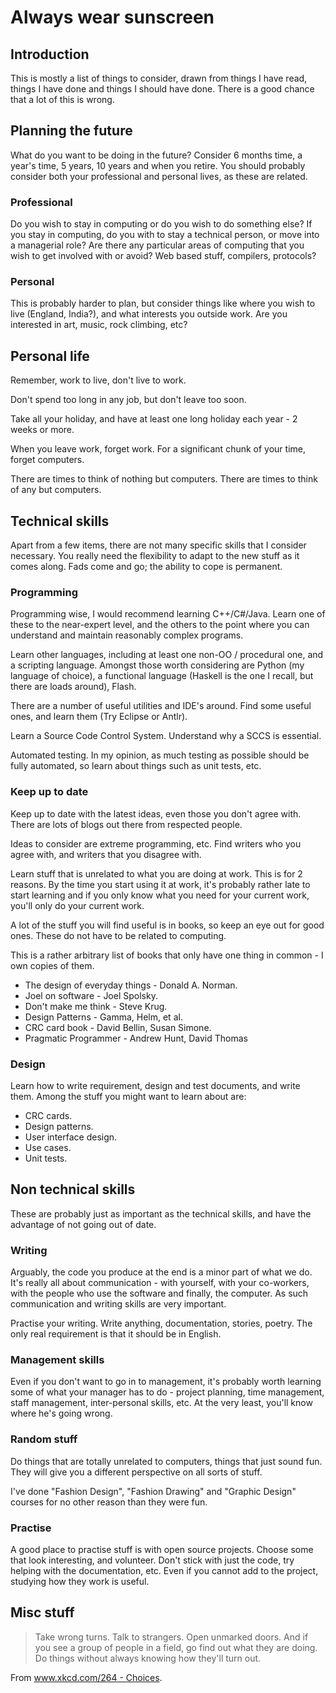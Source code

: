 # Always wear sunscreen

## Introduction

This is mostly a list of things to consider, drawn from things I have read, things
I have done and things I should have done. There is a good chance that a lot of
this is wrong.

## Planning the future

What do you want to be doing in the future? Consider 6 months time, a year's
time, 5 years, 10 years and when you retire. You should probably consider both your
professional and personal lives, as these are related.

### Professional

Do you wish to stay in computing or do you wish to do something else? If you stay
in computing, do you with to stay a technical person, or move into a managerial
role? Are there any particular areas of computing that you wish to get involved
with or avoid? Web based stuff, compilers, protocols?

### Personal

This is probably harder to plan, but consider things like where you wish to live
(England, India?), and what interests you outside work. Are you interested in art,
music, rock climbing, etc?

## Personal life

Remember, work to live, don't live to work.

Don't spend too long in any job, but don't leave too soon.

Take all your holiday, and have at least one long holiday each year - 2 weeks
or more.

When you leave work, forget work. For a significant chunk of your time, forget computers.

There are times to think of nothing but computers. There are times to think of any
but computers.

## Technical skills

Apart from a few items, there are not many specific skills that I consider necessary.
You really need the flexibility to adapt to the new stuff as it comes along. Fads
come and go; the ability to cope is permanent.

### Programming

Programming wise, I would recommend learning C++/C#/Java. Learn one of these to
the near-expert level, and the others to the point where you can understand and
maintain reasonably complex programs.

Learn other languages, including at least one non-OO / procedural one, and a scripting
language. Amongst those worth considering are Python (my language of choice), a
functional language (Haskell is the one I recall, but there are loads around), Flash.

There are a number of useful utilities and IDE's around. Find some useful
ones, and learn them (Try Eclipse or Antlr).

Learn a Source Code Control System. Understand why a SCCS is essential.

Automated testing. In my opinion, as much testing as possible should be fully automated,
so learn about things such as unit tests, etc.

### Keep up to date

Keep up to date with the latest ideas, even those you don't agree with. There
are lots of blogs out there from respected people.

Ideas to consider are extreme programming, etc. Find writers who you agree with,
and writers that you disagree with.

Learn stuff that is unrelated to what you are doing at work. This is for 2 reasons.
By the time you start using it at work, it's probably rather late to start
learning and if you only know what you need for your current work, you'll
only do your current work.

A lot of the stuff you will find useful is in books, so keep an eye out for good
ones. These do not have to be related to computing.

This is a rather arbitrary list of books that only have one thing in common -
I own copies of them.

* The design of everyday things - Donald A. Norman.
* Joel on software - Joel Spolsky.
* Don't make me think - Steve Krug.
* Design Patterns - Gamma, Helm, et al.
* CRC card book - David Bellin, Susan Simone.
* Pragmatic Programmer - Andrew Hunt, David Thomas

### Design

Learn how to write requirement, design and test documents, and write them. Among
the stuff you might want to learn about are:

*   CRC cards.
*   Design patterns.
*   User interface design.
*   Use cases.
*   Unit tests.

## Non technical skills

These are probably just as important as the technical skills, and have the advantage
of not going out of date.

### Writing

Arguably, the code you produce at the end is a minor part of what we do. It's
really all about communication - with yourself, with your co-workers, with
the people who use the software and finally, the computer. As such communication
and writing skills are very important.

Practise your writing. Write anything, documentation, stories, poetry. The only
real requirement is that it should be in English.

### Management skills

Even if you don't want to go in to management, it's probably worth learning
some of what your manager has to do - project planning, time management, staff
management, inter-personal skills, etc. At the very least, you'll know where
he's going wrong.

### Random stuff

Do things that are totally unrelated to computers, things that just sound fun. They
will give you a different perspective on all sorts of stuff.

I've done "Fashion Design", "Fashion Drawing" and "Graphic Design" courses
for no other reason than they were fun.

### Practise

A good place to practise stuff is with open source projects. Choose some that look
interesting, and volunteer. Don't stick with just the code, try helping with
the documentation, etc. Even if you cannot add to the project, studying how they
work is useful.

## Misc stuff

>   Take wrong turns. Talk to strangers. Open unmarked doors. And if you see a group
>   of people in a field, go find out what they are doing. Do things without always
>   knowing how they'll turn out.

From [www.xkcd.com/264 - Choices](http://www.xkcd.com/264).
